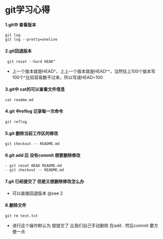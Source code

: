 # git学习心得
#### 1.git中 查看版本 
    git log 
    git log --pretty=oneline
#### 2.git回退版本
     git reset --hard HEAD^
- 上一个版本就是HEAD^，上上一个版本就是HEAD^^，当然往上100个版本写100个^比较容易数不过来，所以写成HEAD~100

#### 3.git中 cat的可以查看文件信息
    cat readme.md
#### 4.git 中reflog 记录每一次命令
    git reflog
#### 5.git 删除当前工作区的修改
    git checkout -- README.md
#### 6.git add 后 没有commit 想要删除修改
    - git reset HEAD README.md
    - git checkout -- README.md
#### 7.git 已经提交了 但是又想删除修改怎么办
- 可以直接回退版本 @see 2

#### 8.删除文件
    git rm test.txt
- 进行这个操作默认为 就提交了 比我们自己手动删除 在add . 然后commit 要方便一点
